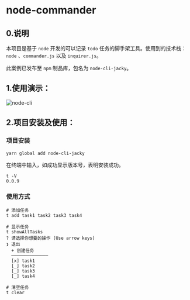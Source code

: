 # node-commander

## 0.说明

本项目是基于 `node` 开发的可以记录 `todo` 任务的脚手架工具。使用到的技术栈：`node` 、`commander.js` 以及 `inquirer.js`。

此案例已发布至 `npm` 制品库，包名为 `node-cli-jacky`。

## 1.使用演示：

![node-cli](https://wjs-tik.oss-cn-shanghai.aliyuncs.com/node-cli.gif)



## 2.项目安装及使用：

### 项目安装

```shell
yarn global add node-cli-jacky
```

在终端中输入，如成功显示版本号，表明安装成功。

```shell
t -V 
0.0.9
```

### 使用方式

```shell
# 添加任务
t add task1 task2 task3 task4

# 显示任务
t showAllTasks
? 请选择你想要的操作 (Use arrow keys)
❯ 退出 
  + 创建任务 
  ──────────────
  [x] task1 
  [_] task2
  [_] task3 
  [_] task4 

# 清空任务
t clear
```

